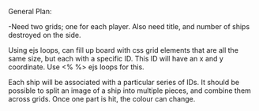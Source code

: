 General Plan:

-Need two grids; one for each player. Also need title, and number of ships destroyed on the side.

Using ejs loops, can fill up board with css grid elements that are all the same size, but each with a specific ID.
This ID will have an x and y coordinate. Use <% %> ejs loops for this.

Each ship will be associated with a particular series of IDs. It should be possible to split an image of a ship into multiple pieces, and combine them across grids.
Once one part is hit, the colour can change.


